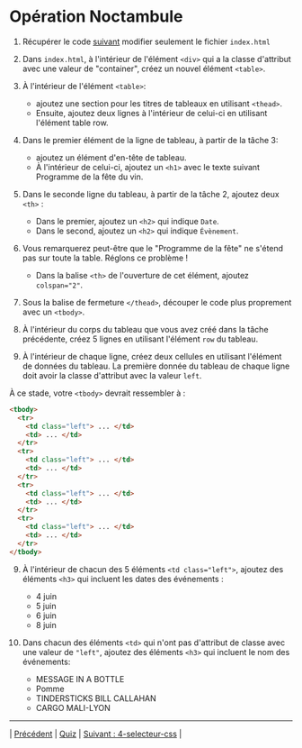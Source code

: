 # Opération Noctambule

1. Récupérer le code [suivant](./start) modifier seulement le fichier `index.html`

2. Dans `index.html`, à l'intérieur de l'élément `<div>` qui a la classe d'attribut avec une valeur de "container", créez un nouvel élément `<table>`.

3. À l'intérieur de l'élément `<table>`:
    - ajoutez une section pour les titres de tableaux en utilisant `<thead>`.
    - Ensuite, ajoutez deux lignes à l'intérieur de celui-ci en utilisant l'élément table row.

4. Dans le premier élément de la ligne de tableau, à partir de la tâche 3:
    - ajoutez un élément d'en-tête de tableau.
    - À l'intérieur de celui-ci, ajoutez un `<h1>` avec le texte suivant Programme de la fête du vin.

5. Dans le seconde ligne du tableau, à partir de la tâche 2, ajoutez deux `<th>` :
    - Dans le premier, ajoutez un `<h2>` qui indique `Date`.
    - Dans le second, ajoutez un `<h2>` qui indique `Évènement`.

6. Vous remarquerez peut-être que le "Programme de la fête" ne s'étend pas sur toute la table. Réglons ce problème !
    - Dans la balise `<th>` de l'ouverture de cet élément, ajoutez `colspan="2"`.

7. Sous la balise de fermeture `</thead>`, découper le code plus proprement avec un `<tbody>`.



7. À l'intérieur du corps du tableau que vous avez créé dans la tâche précédente, créez 5 lignes en utilisant l'élément `row` du tableau.

8. À l'intérieur de chaque ligne, créez deux cellules en utilisant l'élément de données du tableau.
   La première donnée du tableau de chaque ligne doit avoir la classe d'attribut avec la valeur `left`.


À ce stade, votre `<tbody>` devrait ressembler à :

```html
<tbody>
  <tr>
    <td class="left"> ... </td>
    <td> ... </td>
  </tr>
  <tr>
    <td class="left"> ... </td>
    <td> ... </td>
  </tr>
  <tr>
    <td class="left"> ... </td>
    <td> ... </td>
  </tr>
  <tr>
    <td class="left"> ... </td>
    <td> ... </td>
  </tr>
</tbody>
```

9. À l'intérieur de chacun des 5 éléments `<td class="left">`, ajoutez des éléments `<h3>` qui incluent les dates des événements :
      - 4 juin
      - 5 juin
      - 6 juin
      - 8 juin
    

10. Dans chacun des éléments `<td>` qui n'ont pas d'attribut de classe avec une valeur de `"left"`, ajoutez des éléments `<h3>` qui incluent le nom des événements:
      - MESSAGE IN A BOTTLE
      - Pomme
      - TINDERSTICKS BILL CALLAHAN
      - CARGO MALI-LYON
___

| [Précédent](../10-pied-tableau.md)       |      [Quiz](https://moodle.ucly.fr/20-21/mod/quiz/view.php?id=32982)     |  [Suivant : 4-selecteur-css](../../4-selecteur-css/1-style-en-ligne.md)  |
